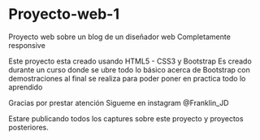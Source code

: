 # Proyecto-web-1
Proyecto web sobre un blog de un diseñador web Completamente responsive

Este proyecto esta creado usando HTML5 - CSS3 y Bootstrap
Es creado durante un curso donde se ubre todo lo básico acerca de Bootstrap con demostraciones
al final se realiza para poder poner en practica todo lo aprendido

Gracias por prestar atención
Sigueme en instagram @Franklin_JD

Estare publicando todos los captures sobre este proyecto y proyectos posteriores.
